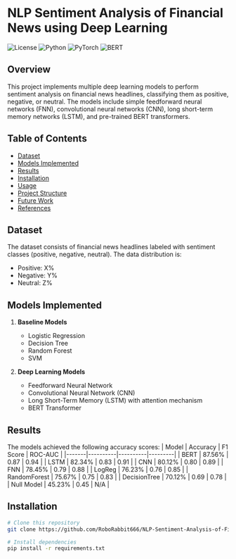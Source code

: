 # NLP Sentiment Analysis of Financial News using Deep Learning

![License](https://img.shields.io/github/license/RoboRabbit666/NLP-Sentiment-Analysis-of-Financial-News-using-Deep-Learning)
![Python](https://img.shields.io/badge/Python-3.8+-blue.svg)
![PyTorch](https://img.shields.io/badge/PyTorch-1.10+-orange.svg)
![BERT](https://img.shields.io/badge/BERT-transformer-yellow.svg)

## Overview
This project implements multiple deep learning models to perform sentiment analysis on financial news headlines, classifying them as positive, negative, or neutral. The models include simple feedforward neural networks (FNN), convolutional neural networks (CNN), long short-term memory networks (LSTM), and pre-trained BERT transformers.

## Table of Contents
- [Dataset](#dataset)
- [Models Implemented](#models-implemented)
- [Results](#results)
- [Installation](#installation)
- [Usage](#usage)
- [Project Structure](#project-structure)
- [Future Work](#future-work)
- [References](#references)

## Dataset
The dataset consists of financial news headlines labeled with sentiment classes (positive, negative, neutral). The data distribution is:
- Positive: X%
- Negative: Y%
- Neutral: Z%

## Models Implemented
1. **Baseline Models**
   - Logistic Regression
   - Decision Tree
   - Random Forest
   - SVM

2. **Deep Learning Models**
   - Feedforward Neural Network
   - Convolutional Neural Network (CNN)
   - Long Short-Term Memory (LSTM) with attention mechanism
   - BERT Transformer

## Results
The models achieved the following accuracy scores:
| Model | Accuracy | F1 Score | ROC-AUC |
|-------|----------|----------|---------|
| BERT | 87.56% | 0.87 | 0.94 |
| LSTM | 82.34% | 0.83 | 0.91 |
| CNN | 80.12% | 0.80 | 0.89 |
| FNN | 78.45% | 0.79 | 0.88 |
| LogReg | 76.23% | 0.76 | 0.85 |
| RandomForest | 75.67% | 0.75 | 0.83 |
| DecisionTree | 70.12% | 0.69 | 0.78 |
| Null Model | 45.23% | 0.45 | N/A |


## Installation
```bash
# Clone this repository
git clone https://github.com/RoboRabbit666/NLP-Sentiment-Analysis-of-Financial-News-using-Deep-Learning.git

# Install dependencies
pip install -r requirements.txt
